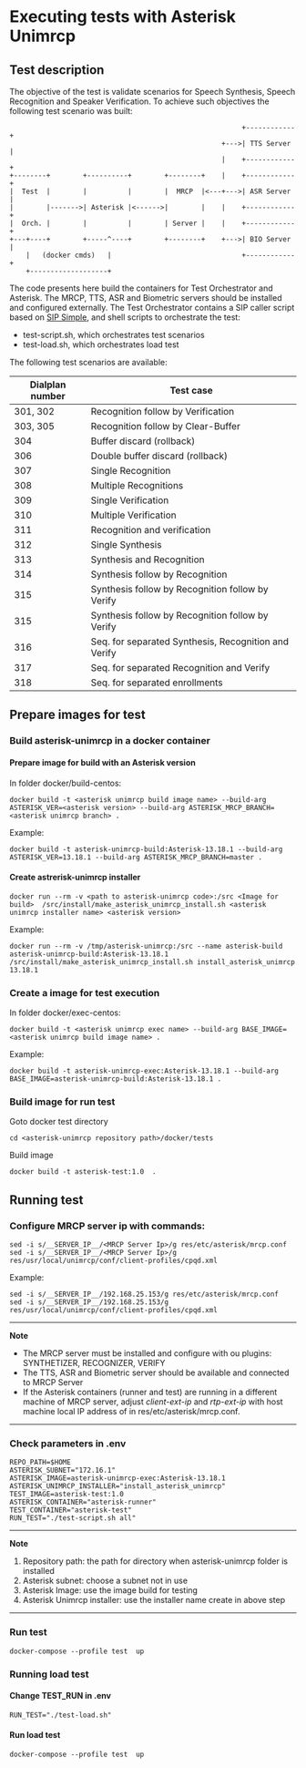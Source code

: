 

# Executing tests with Asterisk Unimrcp

## Test description

The objective of the test is validate scenarios for Speech Synthesis, Speech Recognition and Speaker Verification. To achieve such objectives the following test scenario was built:
```
                                                         +------------+
                                                    +--->| TTS Server |
                                                    |    +------------+
+--------+        +----------+        +--------+    |    +------------+
|  Test  |        |          |        |  MRCP  |<---+--->| ASR Server |
|        |------->| Asterisk |<------>|        |    |    +------------+
|  Orch. |        |          |        | Server |    |    +------------+
+---+----+        +-----^----+        +--------+    +--->| BIO Server |
    |   (docker cmds)   |                                +------------+
    +-------------------+
```
The code presents here build the containers for Test Orchestrator and Asterisk. The MRCP, TTS, ASR and Biometric servers should be installed and configured externally.
The Test Orchestrator contains a SIP caller script based on [SIP Simple](https://sipsimpleclient.org/), and shell scripts to orchestrate the test: 
- test-script.sh, which orchestrates test scenarios
- test-load.sh, which orchestrates load test

The following test scenarios are available:

 Dialplan number     | Test case
|--------------------|--------------------
|301, 302            | Recognition follow by Verification
|303, 305            | Recognition follow by Clear-Buffer
|304                 | Buffer discard (rollback)
|306                 | Double buffer discard (rollback)
|307                 | Single Recognition
|308                 | Multiple Recognitions
|309                 | Single Verification
|310                 | Multiple Verification
|311                 | Recognition and verification
|312                 | Single Synthesis
|313                 | Synthesis and Recognition
|314                 | Synthesis follow by Recognition
|315                 | Synthesis follow by Recognition follow by Verify
|315                 | Synthesis follow by Recognition follow by Verify
|316                 | Seq. for separated Synthesis, Recognition and Verify
|317                 | Seq. for separated Recognition and Verify
|318                 | Seq. for separated enrollments

## Prepare images for test

### Build asterisk-unimrcp in a docker container

#### Prepare image for build with an Asterisk version
In folder docker/build-centos:
```
docker build -t <asterisk unimrcp build image name> --build-arg ASTERISK_VER=<asterisk version> --build-arg ASTERISK_MRCP_BRANCH=<asterisk unimrcp branch> .
```
Example:
```
docker build -t asterisk-unimrcp-build:Asterisk-13.18.1 --build-arg ASTERISK_VER=13.18.1 --build-arg ASTERISK_MRCP_BRANCH=master .
```
#### Create astrerisk-unimrcp installer
```
docker run --rm -v <path to asterisk-unimrcp code>:/src <Image for build>  /src/install/make_asterisk_unimrcp_install.sh <asterisk unimrcp installer name> <asterisk version>
```
Example:
```
docker run --rm -v /tmp/asterisk-unimrcp:/src --name asterisk-build asterisk-unimrcp-build:Asterisk-13.18.1 /src/install/make_asterisk_unimrcp_install.sh install_asterisk_unimrcp 13.18.1
```
### Create a image for test execution
In folder docker/exec-centos:
```
docker build -t <asterisk unimrcp exec name> --build-arg BASE_IMAGE=<asterisk unimrcp build image name> .
```
Example:
```
docker build -t asterisk-unimrcp-exec:Asterisk-13.18.1 --build-arg BASE_IMAGE=asterisk-unimrcp-build:Asterisk-13.18.1 .
```
### Build image for run test

 Goto docker test directory

```
cd <asterisk-unimrcp repository path>/docker/tests
```
Build image
```
docker build -t asterisk-test:1.0  .
```
## Running test

### Configure MRCP server ip with commands:
```
sed -i s/__SERVER_IP__/<MRCP Server Ip>/g res/etc/asterisk/mrcp.conf
sed -i s/__SERVER_IP__/<MRCP Server Ip>/g res/usr/local/unimrcp/conf/client-profiles/cpqd.xml
```
Example:
```
sed -i s/__SERVER_IP__/192.168.25.153/g res/etc/asterisk/mrcp.conf
sed -i s/__SERVER_IP__/192.168.25.153/g res/usr/local/unimrcp/conf/client-profiles/cpqd.xml
```
---

**Note**
- The MRCP server must be installed and configure with ou plugins: SYNTHETIZER, RECOGNIZER, VERIFY
- The TTS, ASR and Biometric server should be available and connected to MRCP Server
- If the Asterisk containers (runner and test) are running in a different machine of MRCP server,
adjust *client-ext-ip* and *rtp-ext-ip* with host machine local IP address of in res/etc/asterisk/mrcp.conf.
---

### Check parameters in .env
```
REPO_PATH=$HOME
ASTERISK_SUBNET="172.16.1"
ASTERISK_IMAGE=asterisk-unimrcp-exec:Asterisk-13.18.1
ASTERISK_UNIMRCP_INSTALLER="install_asterisk_unimrcp"
TEST_IMAGE=asterisk-test:1.0
ASTERISK_CONTAINER="asterisk-runner"
TEST_CONTAINER="asterisk-test"
RUN_TEST="./test-script.sh all"
```
---
**Note**
1. Repository path: the path for directory when asterisk-unimrcp folder is installed
2. Asterisk subnet: choose a subnet not in use
3. Asterisk Image: use the image build for testing
4. Asterisk Unimrcp installer: use the installer name create in above step
---
### Run test
```
docker-compose --profile test  up
```
### Running load test

#### Change TEST_RUN in .env
```
RUN_TEST="./test-load.sh"
```
#### Run load test
```
docker-compose --profile test  up
```
